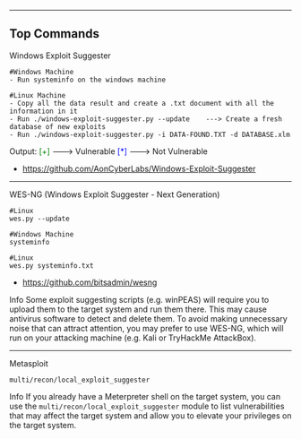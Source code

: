 --- ---

<h2>Top Commands</h2>

Windows Exploit Suggester
```Terminal
#Windows Machine
- Run systeminfo on the windows machine

#Linux Machine
- Copy all the data result and create a .txt document with all the information in it
- Run ./windows-exploit-suggester.py --update    ---> Create a fresh database of new exploits
- Run ./windows-exploit-suggester.py -i DATA-FOUND.TXT -d DATABASE.xlm
```

Output:
	<font color="green">[+]</font> ---> Vulnerable
	<font color="blue">[*]</font> ---> Not Vulnerable

- https://github.com/AonCyberLabs/Windows-Exploit-Suggester

---

WES-NG (Windows Exploit Suggester - Next Generation)
```Terminal
#Linux
wes.py --update

#Windows Machine
systeminfo

#Linux
wes.py systeminfo.txt
```

- https://github.com/bitsadmin/wesng

Info
	Some exploit suggesting scripts (e.g. winPEAS) will require you to upload them to the target system and run them there. This may cause antivirus software to detect and delete them. To avoid making unnecessary noise that can attract attention, you may prefer to use WES-NG, which will run on your attacking machine (e.g. Kali or TryHackMe AttackBox).

---

Metasploit
```MSFconsole
multi/recon/local_exploit_suggester
```

Info
	If you already have a Meterpreter shell on the target system, you can use the `multi/recon/local_exploit_suggester` module to list vulnerabilities that may affect the target system and allow you to elevate your privileges on the target system.